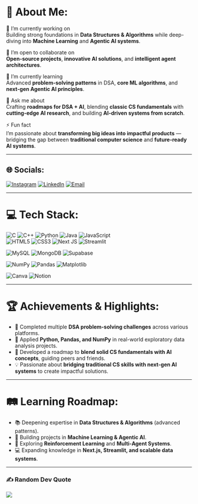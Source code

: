 # 💫 About Me:
🔭 I’m currently working on  
Building strong foundations in **Data Structures & Algorithms** while deep-diving into **Machine Learning** and **Agentic AI systems**.  

🤝 I’m open to collaborate on  
**Open-source projects**, **innovative AI solutions**, and **intelligent agent architectures**.  

🌱 I’m currently learning  
Advanced **problem-solving patterns** in DSA, **core ML algorithms**, and **next-gen Agentic AI principles**.  

💬 Ask me about  
Crafting **roadmaps for DSA + AI**, blending **classic CS fundamentals** with **cutting-edge AI research**, and building **AI-driven systems from scratch**.  

⚡ Fun fact  
I’m passionate about **transforming big ideas into impactful products** — bridging the gap between **traditional computer science** and **future-ready AI systems**.  

---

## 🌐 Socials:
[![Instagram](https://img.shields.io/badge/Instagram-%23E4405F.svg?logo=Instagram&logoColor=white)](https://instagram.com/_sanjayrk_) 
[![LinkedIn](https://img.shields.io/badge/LinkedIn-%230077B5.svg?logo=linkedin&logoColor=white)](https://linkedin.com/in/sanjay-rk-979613241) 
[![Email](https://img.shields.io/badge/Email-D14836?logo=gmail&logoColor=white)](mailto:rksanjayaanand@gmail.com)

---

# 💻 Tech Stack:
![C](https://img.shields.io/badge/C-%2300599C.svg?style=for-the-badge&logo=c&logoColor=white) 
![C++](https://img.shields.io/badge/C++-%2300599C.svg?style=for-the-badge&logo=c%2B%2B&logoColor=white) 
![Python](https://img.shields.io/badge/python-3670A0?style=for-the-badge&logo=python&logoColor=ffdd54) 
![Java](https://img.shields.io/badge/java-%23ED8B00.svg?style=for-the-badge&logo=openjdk&logoColor=white) 
![JavaScript](https://img.shields.io/badge/javascript-%23323330.svg?style=for-the-badge&logo=javascript&logoColor=%23F7DF1E)  
![HTML5](https://img.shields.io/badge/html5-%23E34F26.svg?style=for-the-badge&logo=html5&logoColor=white) 
![CSS3](https://img.shields.io/badge/css3-%231572B6.svg?style=for-the-badge&logo=css3&logoColor=white) 
![Next JS](https://img.shields.io/badge/Next-black?style=for-the-badge&logo=next.js&logoColor=white) 
![Streamlit](https://img.shields.io/badge/Streamlit-%23FE4B4B.svg?style=for-the-badge&logo=streamlit&logoColor=white)  

![MySQL](https://img.shields.io/badge/mysql-4479A1.svg?style=for-the-badge&logo=mysql&logoColor=white) 
![MongoDB](https://img.shields.io/badge/MongoDB-%234ea94b.svg?style=for-the-badge&logo=mongodb&logoColor=white) 
![Supabase](https://img.shields.io/badge/Supabase-3ECF8E?style=for-the-badge&logo=supabase&logoColor=white)  

![NumPy](https://img.shields.io/badge/numpy-%23013243.svg?style=for-the-badge&logo=numpy&logoColor=white) 
![Pandas](https://img.shields.io/badge/pandas-%23150458.svg?style=for-the-badge&logo=pandas&logoColor=white) 
![Matplotlib](https://img.shields.io/badge/Matplotlib-%23ffffff.svg?style=for-the-badge&logo=Matplotlib&logoColor=black)  

![Canva](https://img.shields.io/badge/Canva-%2300C4CC.svg?style=for-the-badge&logo=Canva&logoColor=white) 
![Notion](https://img.shields.io/badge/Notion-%23000000.svg?style=for-the-badge&logo=notion&logoColor=white)

---

# 🏆 Achievements & Highlights:
- 🎯 Completed multiple **DSA problem-solving challenges** across various platforms.  
- 🐍 Applied **Python, Pandas, and NumPy** in real-world exploratory data analysis projects.  
- 🌱 Developed a roadmap to **blend solid CS fundamentals with AI concepts**, guiding peers and friends.  
- 💡 Passionate about **bridging traditional CS skills with next-gen AI systems** to create impactful solutions.  

---

# 🛤️ Learning Roadmap:
- 📚 Deepening expertise in **Data Structures & Algorithms** (advanced patterns).  
- 🤖 Building projects in **Machine Learning & Agentic AI**.  
- 🧠 Exploring **Reinforcement Learning** and **Multi-Agent Systems**.  
- 💻 Expanding knowledge in **Next.js, Streamlit, and scalable data systems**.  

---

### ✍️ Random Dev Quote
![](https://quotes-github-readme.vercel.app/api?type=horizontal&theme=radical)

